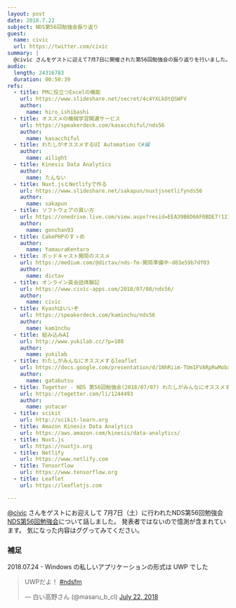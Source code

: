 ```yaml
---
layout: post
date: 2018.7.22
subject: NDS第56回勉強会振り返り
guest:
  name: civic
  url: https://twitter.com/civic
summary: |
  @civic さんをゲストに迎えて7月7日に開催された第56回勉強会の振り返りを行いました。
audio:
  length: 24316783
  duration: 00:50:39
refs:
  - title: PMに役立つExcelの機能
    url: https://www.slideshare.net/secret/4c4YXLkOtQSWFV
    author:
      name: hiro_ishibashi
  - title: オススメの機械学習関連サービス
    url: https://speakerdeck.com/kasacchiful/nds56
    author:
      name: kasacchiful
  - title: わたしがオススメするUI Automation C#編
    author:
      name: ailight
  - title: Kinesis Data Analytics
    author:
      name: たんない
  - title: Nuxt.jsとNetlifyで作る
    url: https://www.slideshare.net/sakapun/nuxtjsnetlifynds56
    author:
      name: sakapun
  - title: ソフトウェアの買い方
    url: https://onedrive.live.com/view.aspx?resid=EEA39B6D66F0BDE7!1218&ithint=file%2cpptx&app=PowerPoint&wdo=2&authkey=!ABzgEAfuANBWtDc
    author:
      name: gonchan93
  - title: CakePHPのすゝめ
    author:
      name: YamauraKentaro
  - title: ポッドキャスト開局のススメ
    url: https://medium.com/@dictav/nds-fm-開局準備中-d83e59b7df03
    author:
      name: dictav
  - title: オンライン英会話体験記
    url: https://www.civic-apps.com/2018/07/08/nds56/
    author:
      name: civic
  - title: Kyashはいいぞ
    url: https://speakerdeck.com/kaminchu/nds56
    author:
      name: kam1nchu
  - title: 組み込みAI 
    url: http://www.yukilab.cc/?p=108
    author:
      name: yukilab
  - title: わたしがみんなにオススメするleaflet
    url: https://docs.google.com/presentation/d/1NhRiim-TUm1FVARpRwMobxKAghFX6e3B0F2p-rA0u84/edit?usp=sharing
    author:
      name: gatabutsu
  - title: Togetter - NDS 第56回勉強会(2018/07/07) わたしがみんなにオススメする○○ Vol.2まとめ #nds56
    url: https://togetter.com/li/1244493
    author:
      name: yutacar
  - title: scikit
    url: http://scikit-learn.org
  - title: Amazon Kinesis Data Analytics
    url: https://aws.amazon.com/kinesis/data-analytics/
  - title: Nuxt.js
    url: https://nuxtjs.org
  - title: Netlify
    url: https://www.netlify.com
  - title: Tensorflow
    url: https://www.tensorflow.org
  - title: Leaflet
    url: https://leafletjs.com

---
```


<a href="https://twitter.com/civic" target="_blank">@civic</a> さんをゲストにお迎えして 7月7日（土）に行われたNDS第56回勉強会<a href="http://nagaoka.techtalk.jp/no56" target="_blank">NDS第56回勉強会</a>について話しました。
発表者ではないので憶測が含まれています。
気になった内容はググってみてください。

### 補足

2018.07.24 - Windows の私しいアプリケーションの形式は UWP でした
<blockquote class="twitter-tweet" data-lang="en"><p lang="ja" dir="ltr">UWPだよ！ <a href="https://twitter.com/hashtag/ndsfm?src=hash&amp;ref_src=twsrc%5Etfw">#ndsfm</a></p>&mdash; 白い高野さん (@masaru_b_cl) <a href="https://twitter.com/masaru_b_cl/status/1021174721180721152?ref_src=twsrc%5Etfw">July 22, 2018</a></blockquote>
<script async src="https://platform.twitter.com/widgets.js" charset="utf-8"></script>

